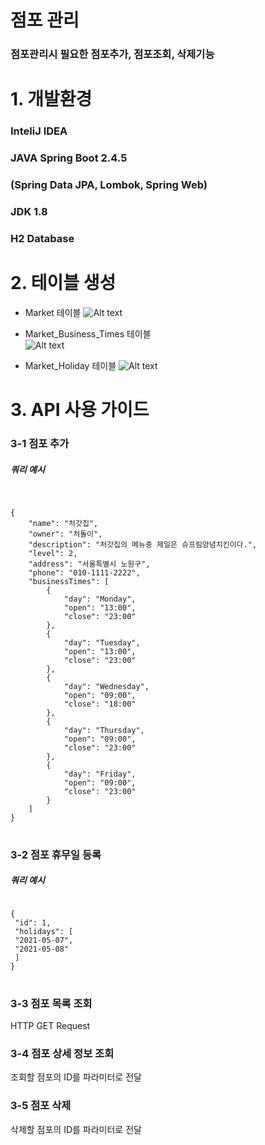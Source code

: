 점포 관리 
==========
### 점포관리시 필요한 점포추가, 점포조회, 삭제기능   


# 1. 개발환경


### InteliJ IDEA 


### JAVA Spring Boot 2.4.5     
### (Spring Data JPA, Lombok, Spring Web)

 
### JDK 1.8
   
### H2 Database

# 2. 테이블 생성   

* Market 테이블 
![Alt text](https://imgdb.in/iDGn.png)   

 * Market_Business_Times 테이블   
![Alt text](https://imgdb.in/iDGs.png)

 * Market_Holiday 테이블
![Alt text](https://imgdb.in/iDGt.png)

# 3. API 사용 가이드   
### 3-1 점포 추가   
##### 쿼리 예시   
<pre>   
<code>
{
	"name": "처갓집",
	"owner": "처돌이",
	"description": "처갓집의 메뉴중 제일은 슈프림양념치킨이다.",
	"level": 2,
	"address": "서울특별시 노원구",
	"phone": "010-1111-2222",
	"businessTimes": [
		{
			"day": "Monday",
			"open": "13:00",
			"close": "23:00"
		},
		{
			"day": "Tuesday",
			"open": "13:00",
			"close": "23:00"
		},
		{
			"day": "Wednesday",
			"open": "09:00",
			"close": "18:00"
		},
		{
			"day": "Thursday",
			"open": "09:00",
			"close": "23:00"
		},
		{
			"day": "Friday",
			"open": "09:00",
			"close": "23:00"
		}
	]
}   
</code>
</pre>

### 3-2 점포 휴무일 등록   
##### 쿼리 예시  
<pre>
<code>
{
 "id": 1,
 "holidays": [
 "2021-05-07",
 "2021-05-08"
 ]
}
</code>
</pre>

### 3-3 점포 목록 조회   
HTTP GET Request 

### 3-4 점포 상세 정보 조회
조회할 점포의 ID를 파라미터로 전달

### 3-5 점포 삭제
삭제할 점포의 ID를 파라미터로 전달

